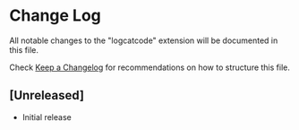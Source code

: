 # Change Log

All notable changes to the "logcatcode" extension will be documented in this file.

Check [Keep a Changelog](http://keepachangelog.com/) for recommendations on how to structure this file.

## [Unreleased]

- Initial release